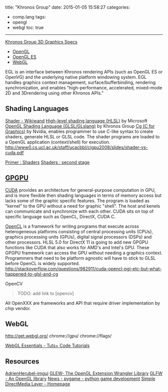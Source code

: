 title: "Khronos Group"
date: 2015-01-05 15:58:27
categories:
- comp.lang
tags:
- opengl
- webgl
toc: true
---

[Khronos Group 3D Graphics Specs](http://en.wikipedia.org/wiki/Khronos_Group)
- [OpenGL](http://en.wikipedia.org/wiki/OpenGL)
- [OpenGL ES](http://en.wikipedia.org/wiki/OpenGL_ES)
- [WebGL](http://en.wikipedia.org/wiki/WebGL)

EGL is an interface between Khronos rendering APIs (such as OpenGL ES or OpenVG) and the underlying native platform windowing system. EGL handles graphics context management, surface/bufferbinding, rendering synchronization, and enables "high-performance, accelerated, mixed-mode 2D and 3Drendering using other Khronos APIs."

## Shading Languages

[Shader - Wikiwand](http://www.wikiwand.com/en/Shader)
[High-level shading language (HLSL)](http://en.wikipedia.org/wiki/High-level_shader_language) by Microsoft
[OpenGL Shading Language (GLSL/GLslang)](http://en.wikipedia.org/wiki/GLSL) by Khronos Group
[Cg (C for Graphics)](http://en.wikipedia.org/wiki/Cg_(programming_language)) by Nvidia, enables programmer to use C-like syntax to create shaders, generate HLSL or GLSL code.
The shader programs are loaded to a OpenGL application (context/shell) for execution.
http://www0.cs.ucl.ac.uk/staff/ucacbbl/cigpu2008/slides/shader-vs-cuda.pdf

[Primer : Shaders](http://notes.underscorediscovery.com/shaders-a-primer/)
[Shaders : second stage](http://notes.underscorediscovery.com/shaders-second-stage/)

## [GPGPU](http://en.wikipedia.org/wiki/GPGPU)

[CUDA](http://en.wikipedia.org/wiki/CUDA) provides an architecture for general-purpose computation in GPU, and is more flexible then shading languages in terms of memory access but lacks some of the graphic specific features. The program is loaded as "kernel" to the GPU without a need for graphic "shell". The host and kenels can communicate and synchronize with each other.
CUDA sits on top of specific language such as  OpenCL, DirectX, CUDA C. 

[OpenCL](http://en.wikipedia.org/wiki/OpenCL) is a framework for writing programs that execute across heterogeneous platforms consisting of central processing units (CPUs), graphics processing units (GPUs), digital signal processors (DSPs) and other processors.
HLSL 5.0 for DirectX 11 is going to add new GPGPU functions like CUDA that also works for AMD's and Intel's GPU.
These GPGPU framework can access the GPU without needing a graphics context.
Programmers that need to be platform agnostic will have to stick to GLSL before OpenCL is widely supported.
http://stackoverflow.com/questions/982911/cuda-opencl-pgi-etc-but-what-happened-to-glsl-and-cg

OpenCV

> TODO: add link to [opencv]

All OpenXXX are frameworks and API that require driver implementation by chip vendor.

## WebGL

http://get.webgl.org/
chrome://gpu/
chrome://flags/

[WebGL Essentials - Tuts+ Code Tutorials](http://code.tutsplus.com/series/webgl-essentials--net-35335)

## Resources

[AdrienHerubel-imgui](https://github.com/AdrienHerubel/imgui)
[GLEW- The OpenGL Extension Wrangler Library](http://glew.sourceforge.net/)
[GLFW - An OpenGL library](http://www.glfw.org/)
[News - pygame - python game development](http://www.pygame.org/news.html)
[Simple DirectMedia Layer - Homepage](http://www.libsdl.org/)
